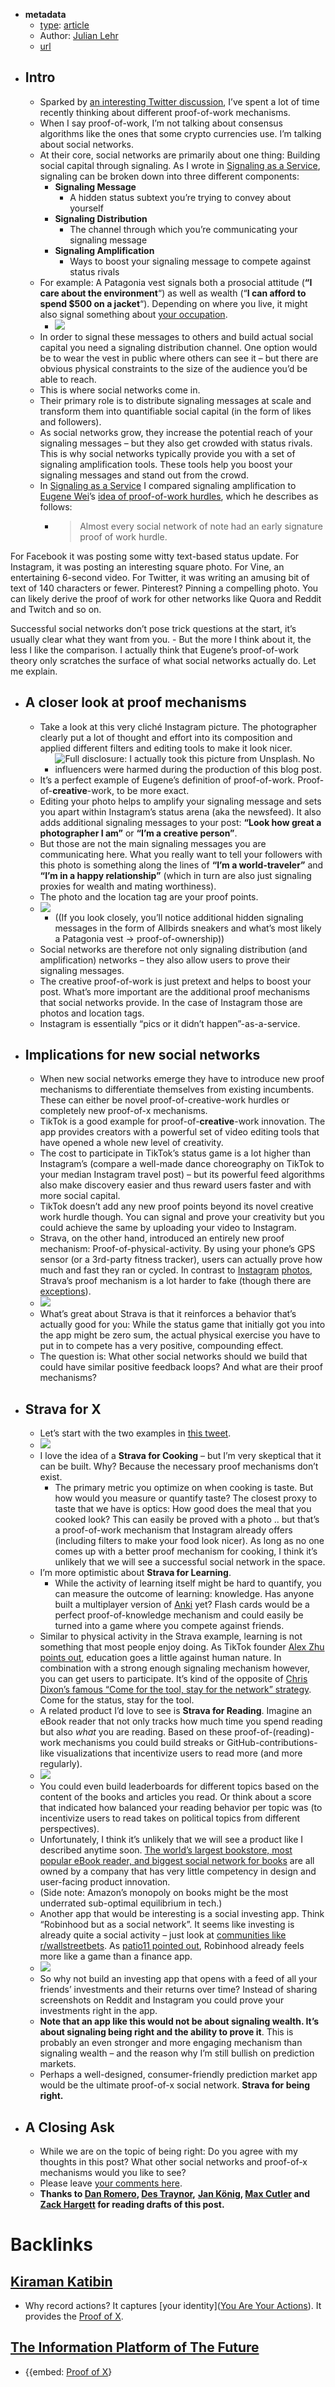 - **metadata**
    - [type](<type.md>): [article](<article.md>)
    - Author: [Julian Lehr](<Julian Lehr.md>)
    - [url](https://julian.digital/2020/08/06/proof-of-x/)
- ## Intro
    - Sparked by [an interesting Twitter discussion](https://twitter.com/dwr/status/1273307320911450112), I’ve spent a lot of time recently thinking about different proof-of-work mechanisms.
    - When I say proof-of-work, I’m not talking about consensus algorithms like the ones that some crypto currencies use. I’m talking about social networks.
    - At their core, social networks are primarily about one thing: Building social capital through signaling. As I wrote in [Signaling as a Service](http://julian.digital/2020/03/28/signaling-as-a-service/), signaling can be broken down into three different components:
        - **Signaling Message**
            - A hidden status subtext you’re trying to convey about yourself
        - **Signaling Distribution**
            - The channel through which you’re communicating your signaling message
        - **Signaling Amplification**
            - Ways to boost your signaling message to compete against status rivals
    - For example: A Patagonia vest signals both a prosocial attitude (__“I care about the environment__“) as well as wealth (“__I can afford to spend $500 on a jacket__“). Depending on where you live, it might also signal something about [your occupation](https://vcstarterkit.com/).
        - ![](https://julian.digital/wp-content/uploads/2020/07/patagucci.png)
    - In order to signal these messages to others and build actual social capital you need a signaling distribution channel. One option would be to wear the vest in public where others can see it – but there are obvious physical constraints to the size of the audience you’d be able to reach.
    - This is where social networks come in.
    - Their primary role is to distribute signaling messages at scale and transform them into quantifiable social capital (in the form of likes and followers).
    - As social networks grow, they increase the potential reach of your signaling messages – but they also get crowded with status rivals. This is why social networks typically provide you with a set of signaling amplification tools. These tools help you boost your signaling messages and stand out from the crowd.
    - In [Signaling as a Service](http://julian.digital/2020/03/28/signaling-as-a-service/) I compared signaling amplification to [Eugene Wei](<Eugene Wei.md>)’s [idea of proof-of-work hurdles](https://www.eugenewei.com/blog/2019/2/19/status-as-a-service), which he describes as follows:
        - > Almost every social network of note had an early signature proof of work hurdle. 

For Facebook it was posting some witty text-based status update. For Instagram, it was posting an interesting square photo. For Vine, an entertaining 6-second video. For Twitter, it was writing an amusing bit of text of 140 characters or fewer. Pinterest? Pinning a compelling photo. You can likely derive the proof of work for other networks like Quora and Reddit and Twitch and so on. 

Successful social networks don’t pose trick questions at the start, it’s usually clear what they want from you.
    - But the more I think about it, the less I like the comparison. I actually think that Eugene’s proof-of-work theory only scratches the surface of what social networks actually do. Let me explain.
- ## A closer look at proof mechanisms
    - Take a look at this very cliché Instagram picture. The photographer clearly put a lot of thought and effort into its composition and applied different filters and editing tools to make it look nicer.
        - ![Full disclosure: I actually took this picture from Unsplash. No influencers were harmed during the production of this blog post.](https://julian.digital/wp-content/uploads/2020/08/creativework.png)
    - It’s a perfect example of Eugene’s definition of proof-of-work.
Proof-of-**__creative__**-work, to be more exact.
    - Editing your photo helps to amplify your signaling message and sets you apart within Instagram’s status arena (aka the newsfeed). It also adds additional signaling messages to your post: __“Look how great a photographer I am”__ or __“I’m a creative person”__.
    - But those are not the main signaling messages you are communicating 
here. What you really want to tell your followers with this photo is something along the lines of __“I’m a world-traveler”__ and __“I’m in a happy relationship”__ (which in turn are also just signaling proxies for wealth and mating worthiness).
    - The photo and the location tag are your proof points.
    - ![](https://julian.digital/wp-content/uploads/2020/07/igexample02-1.png)
        - ((If you look closely, you’ll notice additional hidden signaling messages in the form of Allbirds sneakers and what’s most likely a Patagonia vest → proof-of-ownership))
    - Social networks are therefore not only signaling distribution (and 
amplification) networks – they also allow users to prove their signaling
 messages.
    - The creative proof-of-work is just pretext and helps to boost your post. What’s more important are the additional proof mechanisms that social networks provide. In the case of Instagram those are photos and location tags.
    - Instagram is essentially “pics or it didn’t happen”-as-a-service.
- ## Implications for new social networks
    - When new social networks emerge they have to introduce new proof 
mechanisms to differentiate themselves from existing incumbents. These 
can either be novel proof-of-creative-work hurdles or completely new 
proof-of-x mechanisms.
    - TikTok is a good example for proof-of-__creative__-work innovation. The app provides creators with a powerful set of video editing tools that have opened a whole new level of creativity.
    - The cost to participate in TikTok’s status game is a lot higher than Instagram’s (compare a well-made dance choreography on TikTok to your median Instagram travel post) – but its powerful feed algorithms also make discovery easier and thus reward users faster and with more social capital.
    - TikTok doesn’t add any new proof points beyond its novel creative work hurdle though. You can signal and prove your creativity but you could achieve the same by uploading your video to Instagram.
    - Strava, on the other hand, introduced an entirely new proof mechanism: Proof-of-physical-activity. By using your phone’s GPS sensor (or a 3rd-party fitness tracker), users can actually prove how much and fast they ran or cycled. In contrast to [Instagram](https://www.telegraph.co.uk/news/2017/10/20/grounded-private-jet-hire-helps-russians-fake-lavish-lifestyles/) [photos](https://www.vice.com/da/article/wdaqgw/instagrams-ballers-discount-private-jets-324), Strava’s proof mechanism is a lot harder to fake (though there are [exceptions](https://www.google.com/search?q=fake+strava+5k+downhill&oq=fake+strava+5k+downhill)).
    - ![](https://julian.digital/wp-content/uploads/2020/08/stravaproof.png)
    - What’s great about Strava is that it reinforces a behavior that’s actually good for you: While the status game that initially got you into the app might be zero sum, the actual physical exercise you have to put in to compete has a very positive, compounding effect.
    - The question is: What other social networks should we build that could have similar positive feedback loops? And what are their proof mechanisms?
- ## Strava for X
    - Let’s start with the two examples in [this tweet](https://twitter.com/dwr/status/1273307320911450112).
    - ![](https://julian.digital/wp-content/uploads/2020/08/tweetstrava.png)
    - I love the idea of a **Strava for Cooking** – but I’m very skeptical that it can be built. Why? Because the necessary proof mechanisms don’t exist.
        - The primary metric you optimize on when cooking is taste. But how would you measure or quantify taste? The closest proxy to taste that we have is optics: How good does the meal that you cooked look? This can easily be proved with a photo .. but that’s a proof-of-work mechanism that Instagram already offers (including filters to make your food look nicer). As long as no one comes up with a better proof mechanism for cooking, I think it’s unlikely that we will see a successful social network in the space.
    - I’m more optimistic about **Strava for Learning**.
        - While the activity of learning itself might be hard to quantify, you 
can measure the outcome of learning: knowledge. Has anyone built a  multiplayer version of [Anki](https://apps.ankiweb.net/) yet? Flash cards would be a perfect proof-of-knowledge mechanism and could easily be turned into a game where you compete against friends.
    - Similar to physical activity in the Strava example, learning is not something that most people enjoy doing. As TikTok founder [Alex Zhu points out](https://youtu.be/wTyg2E44pBA?t=245), education goes a little against human nature. In combination with a strong enough signaling mechanism however, you can get users to participate. It’s kind of the opposite of [Chris Dixon’s famous “Come for the tool, stay for the network” strategy](https://cdixon.org/2015/01/31/come-for-the-tool-stay-for-the-network). Come for the status, stay for the tool.
    - A related product I’d love to see is **Strava for Reading**. Imagine an eBook reader that not only tracks how much time you spend reading but also *what* you are reading. Based on these proof-of-(reading)-work mechanisms you could build streaks or GitHub-contributions-like visualizations that incentivize users to read more (and more regularly).
    - ![](https://julian.digital/wp-content/uploads/2020/07/githubforreading.png)
    - You could even build leaderboards for different topics based on the content
 of the books and articles you read. Or think about a score that indicated how balanced your reading behavior per topic was (to incentivize users to read takes on political topics from different perspectives).
    - Unfortunately, I think it’s unlikely that we will see a product like I described anytime soon. [The world’s largest bookstore, most popular eBook reader, and biggest social network for books](https://twitter.com/lehrjulian/status/1086659965719404544) are all owned by a company that has very little competency in design and user-facing product innovation.
    - (Side note: Amazon’s monopoly on books might be the most underrated sub-optimal equilibrium in tech.)
    - Another app that would be interesting is a social investing app. Think “Robinhood but as a social network”. It seems like investing is already quite a social activity – just look at [communities like r/wallstreetbets](https://www.bloomberg.com/news/articles/2020-02-26/reddit-s-profane-greedy-traders-are-shaking-up-the-stock-market). As [patio11 pointed out](https://twitter.com/patio11/status/1250703738634829824), Robinhood already feels more like a game than a finance app.
    - ![](https://julian.digital/wp-content/uploads/2020/08/robinhood.png)
    - So why not build an investing app that opens with a feed of all your friends’ investments and their returns over time? Instead of sharing screenshots on Reddit and Instagram you could prove your investments right in the app.
    - **Note that an app like this would not be about signaling wealth. It’s about signaling __being right__ and the ability to prove it**. This is probably an even stronger and more engaging mechanism than signaling wealth – and the reason why I’m still bullish on prediction markets.
    - Perhaps a well-designed, consumer-friendly prediction market app would be the ultimate proof-of-x social network. **Strava for being right.**
- ## A Closing Ask
    - While we are on the topic of being right: Do you agree with my thoughts in this post? What other social networks and proof-of-x mechanisms would you like to see?
    - Please leave [your comments here](https://twitter.com/lehrjulian/status/1291397928788135942).
    - __Thanks to [Dan Romero](https://twitter.com/dwr), __[Des Traynor](https://twitter.com/destraynor),____ __[Jan König](https://twitter.com/einkoenig), [Max Cutler](https://twitter.com/cutler_max) and [Zack Hargett](https://twitter.com/zackhargett) for reading drafts of this post.__

# Backlinks
## [Kiraman Katibin](<Kiraman Katibin.md>)
- Why record actions? It captures [your identity]([You Are Your Actions](<You Are Your Actions.md>)). It provides the [Proof of X](<Proof of X.md>).

## [The Information Platform of The Future](<The Information Platform of The Future.md>)
- {{embed: [Proof of X](<Proof of X.md>)}

